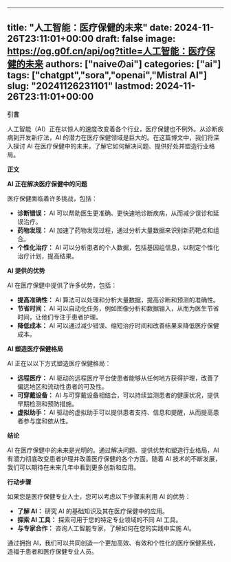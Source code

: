 
---
title: "人工智能：医疗保健的未来"
date: 2024-11-26T23:11:01+00:00
draft: false
image: https://og.g0f.cn/api/og?title=人工智能：医疗保健的未来
authors: ["naiveのai"]
categories: ["ai"]
tags: ["chatgpt","sora","openai","Mistral AI"]
slug: "20241126231101"
lastmod: 2024-11-26T23:11:01+00:00
---
**引言**

人工智能（AI）正在以惊人的速度改变着各个行业，医疗保健也不例外。从诊断疾病到开发新疗法，AI 的潜力在医疗保健领域是巨大的。在这篇博文中，我们将深入探讨 AI 在医疗保健中的未来，了解它如何解决问题、提供好处并塑造行业格局。

**正文**

**AI 正在解决医疗保健中的问题**

医疗保健面临着许多挑战，包括：

- **诊断错误：** AI 可以帮助医生更准确、更快速地诊断疾病，从而减少误诊和延误治疗。
- **药物发现：** AI 加速了药物发现过程，通过分析大量数据来识别新药靶点和组合。
- **个性化治疗：** AI 可以分析患者的个人数据，包括基因组信息，以制定个性化治疗计划，提高结果。

**AI 提供的优势**

AI 在医疗保健中提供了许多优势，包括：

- **提高准确性：** AI 算法可以处理和分析大量数据，提高诊断和预测的准确性。
- **节省时间：** AI 可以自动化任务，例如图像分析和数据输入，从而为医生节省时间，让他们专注于患者护理。
- **降低成本：** AI 可以通过减少错误、缩短治疗时间和改善结果来降低医疗保健成本。

**AI 塑造医疗保健格局**

AI 正在以以下方式塑造医疗保健格局：

- **远程医疗：** AI 驱动的远程医疗平台使患者能够从任何地方获得护理，改善了偏远地区和流动性患者的可及性。
- **可穿戴设备：** AI 与可穿戴设备相结合，可以持续监测患者的健康状况，提供早期检测和预防措施。
- **虚拟助手：** AI 驱动的虚拟助手可以提供患者支持、信息和提醒，从而提高患者参与度和依从性。

**结论**

AI 在医疗保健中的未来是光明的。通过解决问题、提供优势和塑造行业格局，AI 有潜力彻底改变患者护理并改善医疗保健的各个方面。随着 AI 技术的不断发展，我们可以期待在未来几年中看到更多创新和应用。

**行动步骤**

如果您是医疗保健专业人士，您可以考虑以下步骤来利用 AI 的优势：

- **了解 AI：** 研究 AI 的基础知识及其在医疗保健中的应用。
- **探索 AI 工具：** 探索可用于您的特定专业领域的不同 AI 工具。
- **与专家合作：** 咨询人工智能专家，了解如何在您的实践中实施 AI。

通过拥抱 AI，我们可以共同创造一个更加高效、有效和个性化的医疗保健系统，造福于患者和医疗保健专业人员。